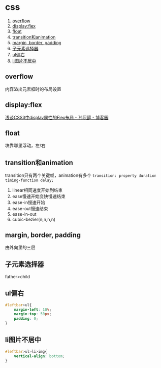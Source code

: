 # css

1. [overflow](#overflow)
2. [display:flex](#displayflex)
3. [float](#float)
4. [transition和animation](#transition和animation)
5. [margin, border, padding](#margin-border-padding)
6. [子元素选择器](#子元素选择器)
7. [ul偏右](#ul偏右)
8. [li图片不居中](#li图片不居中)
   
## overflow
内容溢出元素框时的布局设置

## display:flex
[浅谈CSS3中display属性的Flex布局 - 孙冠醇 - 博客园](https://www.cnblogs.com/sunwk/p/9049384.html)

## float
块靠哪里浮动，左/右

## transition和animation
transition只有两个关键帧，animation有多个
`transition: property duration timing-function delay;`

1. linear相同速度开始到结束
2. ease慢速开始变快慢速结束
3. ease-in慢速开始
4. ease-out慢速结束
5. ease-in-out
6. cubic-bezier(n,n,n,n)

## margin, border, padding
由外向里的三层

## 子元素选择器
father>child

## ul偏右
```css
#leftbar>ul{
	margin-left: 10%;
	margin-top: 50px;
	padding: 0;
}
```

## li图片不居中
```css
#leftbar>ul>li>img{
	vertical-align: bottom;
}
```